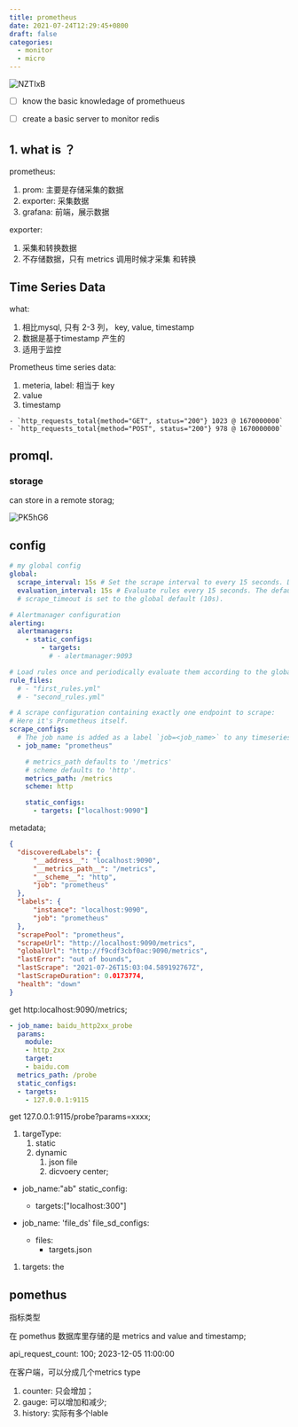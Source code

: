 ```yaml
---
title: prometheus
date: 2021-07-24T12:29:45+0800
draft: false
categories:
  - monitor
  - micro
---
```



![NZTIxB](https://cdn.jsdelivr.net/gh/atony2099/imgs@master/20210725/NZTIxB.jpg)


- [ ] know the basic knowledage of promethueus
- [ ] create a basic server to  monitor  redis  


## 1. what is ？
prometheus:
1. prom: 主要是存储采集的数据
2.  exporter: 采集数据
3. grafana: 前端，展示数据 


exporter:
1. 采集和转换数据
2. 不存储数据，只有 metrics 调用时候才采集 和转换





##  Time Series Data


what: 
1. 相比mysql,  只有 2-3 列， key, value, timestamp
2. 数据是基于timestamp 产生的
3. 适用于监控


Prometheus time series  data:
1. meteria, label: 相当于 key 
2. value 
3. timestamp

```
- `http_requests_total{method="GET", status="200"} 1023 @ 1670000000`
- `http_requests_total{method="POST", status="200"} 978 @ 1670000000`
```





## promql.





### storage

can store in a remote storag;

![PK5hG6](https://cdn.jsdelivr.net/gh/atony2099/imgs@master/20210727/PK5hG6.jpg)

## config

```yml
# my global config
global:
  scrape_interval: 15s # Set the scrape interval to every 15 seconds. Default is every 1 minute.
  evaluation_interval: 15s # Evaluate rules every 15 seconds. The default is every 1 minute.
  # scrape_timeout is set to the global default (10s).

# Alertmanager configuration
alerting:
  alertmanagers:
    - static_configs:
        - targets:
          # - alertmanager:9093

# Load rules once and periodically evaluate them according to the global 'evaluation_interval'.
rule_files:
  # - "first_rules.yml"
  # - "second_rules.yml"

# A scrape configuration containing exactly one endpoint to scrape:
# Here it's Prometheus itself.
scrape_configs:
  # The job name is added as a label `job=<job_name>` to any timeseries scraped from this config.
  - job_name: "prometheus"

    # metrics_path defaults to '/metrics'
    # scheme defaults to 'http'.
    metrics_path: /metrics
    scheme: http

    static_configs:
      - targets: ["localhost:9090"]

```

metadata;

```json
{
  "discoveredLabels": {
      "__address__": "localhost:9090",
      "__metrics_path__": "/metrics",
      "__scheme__": "http",
      "job": "prometheus"
  },
  "labels": {
      "instance": "localhost:9090",
      "job": "prometheus"
  },
  "scrapePool": "prometheus",
  "scrapeUrl": "http://localhost:9090/metrics",
  "globalUrl": "http://f9cdf3cbf0ac:9090/metrics",
  "lastError": "out of bounds",
  "lastScrape": "2021-07-26T15:03:04.589192767Z",
  "lastScrapeDuration": 0.0173774,
  "health": "down"
}

```

get  http:localhost:9090/metrics;

```yml
- job_name: baidu_http2xx_probe
  params:
    module:
    - http_2xx
    target:
    - baidu.com
  metrics_path: /probe
  static_configs:
  - targets:
    - 127.0.0.1:9115
```

get  127.0.0.1:9115/probe?params=xxxx;

1. targeType:
    1. static
    2. dynamic
        1. json file
        2. dicvoery center;

- job_name:"ab"
  static_config:
  - targets:["localhost:300"]

- job_name: 'file_ds'
  file_sd_configs:
  - files:
    - targets.json

1. targets: the  




## pomethus 

指标类型

在 pomethus 数据库里存储的是 metrics  and value  and timestamp; 

api_request_count:  100;   2023-12-05 11:00:00


在客户端，可以分成几个metrics type

1. counter:  只会增加；
1. gauge: 可以增加和减少; 
2. history: 实际有多个lable